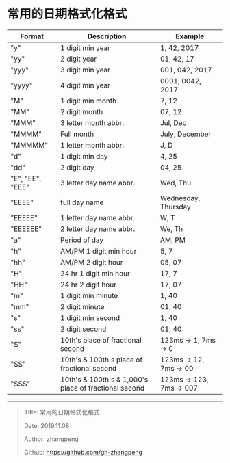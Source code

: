 # 常用的日期格式化格式

| Format           | Description                                           | Example                  |
| ---------------- | ----------------------------------------------------- | ------------------------ |
| "y"              | 1 digit min year                                      | 1, 42, 2017              |
| "yy"             | 2 digit year                                          | 01, 42, 17               |
| "yyy"            | 3 digit min year                                      | 001, 042, 2017           |
| "yyyy"           | 4 digit min year                                      | 0001, 0042, 2017         |
| "M"              | 1 digit min month                                     | 7, 12                    |
| "MM"             | 2 digit month                                         | 07, 12                   |
| "MMM"            | 3 letter month abbr.                                  | Jul, Dec                 |
| "MMMM"           | Full month                                            | July, December           |
| "MMMMM"          | 1 letter month abbr.                                  | J, D                     |
| "d"              | 1 digit min day                                       | 4, 25                    |
| "dd"             | 2 digit day                                           | 04, 25                   |
| "E", "EE", "EEE" | 3 letter day name abbr.                               | Wed, Thu                 |
| "EEEE"           | full day name                                         | Wednesday, Thursday      |
| "EEEEE"          | 1 letter day name abbr.                               | W, T                     |
| "EEEEEE"         | 2 letter day name abbr.                               | We, Th                   |
| "a"              | Period of day                                         | AM, PM                   |
| "h"              | AM/PM 1 digit min hour                                | 5, 7                     |
| "hh"             | AM/PM 2 digit hour                                    | 05, 07                   |
| "H"              | 24 hr 1 digit min hour                                | 17, 7                    |
| "HH"             | 24 hr 2 digit hour                                    | 17, 07                   |
| "m"              | 1 digit min minute                                    | 1, 40                    |
| "mm"             | 2 digit minute                                        | 01, 40                   |
| "s"              | 1 digit min second                                    | 1, 40                    |
| "ss"             | 2 digit second                                        | 01, 40                   |
| "S"              | 10th's place of fractional second                     | 123ms -> 1, 7ms -> 0     |
| "SS"             | 10th's & 100th's place of fractional second           | 123ms -> 12, 7ms -> 00   |
| "SSS"            | 10th's & 100th's & 1,000's place of fractional second | 123ms -> 123, 7ms -> 007 |

---

> Title: 常用的日期格式化格式
>
> Date: 2019.11.08
>
> Author: zhangpeng
>
> Github: <https://github.com/gh-zhangpeng>
